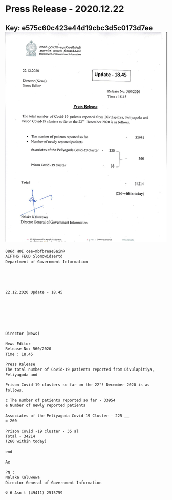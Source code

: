 # Press Release - 2020.12.22 
Key: e575c60c423e44d19cbc3d5c0173d7ee 
![img](img/e575c60c423e44d19cbc3d5c0173d7ee.jpg)
---
```
086d HOI cee=mbfbreaeSain@
AIFTHS FEUD Slomowidsertd
Department of Government Information

 

 

22.12.2020 Update - 18.45

 

 

 

Director (News)

News Editor
Release No: 560/2020
Time : 18.45

Press Release
The total number of Covid-19 patients reported from Divulapitiya, Peliyagoda and

Prison Covid-19 clusters so far on the 22"! December 2020 is as follows.

¢ The number of patients reported so far - 33954
e Number of newly reported patients

Associates of the Peliyagoda Covid-19 Cluster - 225 __
= 260

Prison Covid -19 cluster - 35 al
Total - 34214
(260 within today)

end

Ae

PN :
Nalaka Kaluwewa
Director General of Government Information

© 6 Asn t (49411) 2515759

   

 

```
